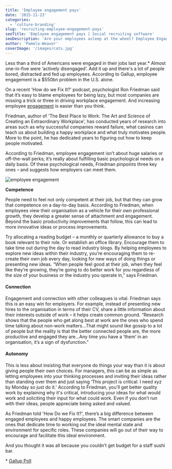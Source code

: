 ```yaml
---
title: 'Employee engagement pays'
date: '2015-11-23'
categories:
  - 'culture-branding'
slug: 'recruiting-employee-engagement-pays'
seoTitle: 'Employee engagement pays | Social recruiting software'
seoDescription: 'Are your employees asleep at the wheel? Employee Engagement is costing your company more than you might think. We find out how to remedy this.'
author: 'Pamela-Weaver'
coverImage: '/images/cats.jpg'
---
```


Less than a third of Americans were engaged in their jobs last year.\* Almost one-in-five were ‘actively disengaged’. Add it up and there's a lot of people bored, distracted and fed up employees. According to Gallup, employee engagement is a $550bn problem in the U.S. alone.

On a recent 'How do we Fix It?' podcast, psychologist Ron Friedman said that it’s easy to blame employees for being lazy, but most companies are missing a trick or three in driving workplace engagement. And increasing employee [engagement](https://advancesystemsinc.com/engage-staff-employee-lifecycle/) is easier than you think.

Friedman, author of 'The Best Place to Work: The Art and Science of Creating an Extraordinary Workplace', has conducted years of research into areas such as why successful companies reward failure, what casinos can teach us about building a happy workplace and what truly motivates people. More to the point, he has dedicated years to figuring out how to keep people motivated.

According to Friedman, employee engagement isn’t about huge salaries or off-the-wall perks; it’s really about fulfilling basic psychological needs on a daily basis. Of these psychological needs, Friedman pinpoints three key ones – and suggests how employers can meet them.

![employee engagement](/images/ron-friedman.jpg)

**Competence**

People need to feel not only competent at their job, but that they can grow that competence on a day-to-day basis. According to Friedman, when employees view their organisation as a vehicle for their own professional growth, they develop a greater sense of attachment and engagement. Beyond the basic productivity improvements that follow, this can lead to more innovative ideas or process improvements.

Try allocating a reading budget – a monthly or quarterly allowance to buy a book relevant to their role. Or establish an office library. Encourage them to take time out during the day to read industry blogs. By helping employees to explore new ideas within their industry, you’re encouraging them to re-create their own job every day, looking for new ways of doing things or presenting new ideas. “When people feel good at their job, when they feel like they’re growing, they’re going to do better work for you regardless of the size of your business or the industry you operate in,” says Friedman.

#### **Connection**

Engagement and connection with other colleagues is vital. Friedman says this is an easy win for employers. For example, instead of presenting new hires to the organisation in terms of their CV, share a little information about their interests outside of work – it helps create common ground. “Research shows that the people who get along best at work are the ones who spend time talking about non-work matters…That might sound like gossip to a lot of people but the reality is that the better connected people are, the more productive and engaged they are…Any time you have a ‘them’ in an organisation, it’s a sign of dysfunction.”

#### **Autonomy**

This is less about insisting that everyone do things your way than it is about giving people their own choices. For managers, this can be as simple as letting employees into your thinking processes and inviting their ideas rather than standing over them and just saying ‘This project is critical. I need xyz by Monday so just do it.' According to Friedman, you’ll get better quality work by explaining why it's critical, introducing your ideas for what would work and soliciting their input for what could work. Even if you don’t run with their ideas, people appreciate being asked and valued.

As Friedman told 'How Do we Fix It?', there’s a big difference between engaged employees and happy employees. The smart companies are the ones that dedicate time to working out the ideal mental state and environment for specific roles. These companies will go out of their way to encourage and facilitate this ideal environment.

And you thought it was all because you couldn’t get budget for a staff sushi bar.

\* [Gallup Poll](http://www.gallup.com/poll/181289/majority-employees-not-engaged-despite-gains-2014.aspx)
